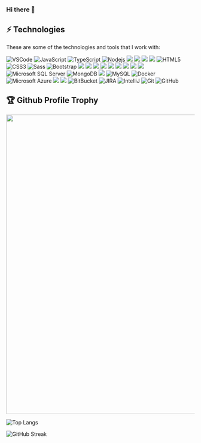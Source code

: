 ### Hi there 👋

## ⚡ Technologies

These are some of the technologies and tools that I work with:

![VSCode](https://img.shields.io/badge/-VSCode-007ACC?style=flat-square&logo=visual-studio-code&logoColor=white)
![JavaScript](https://img.shields.io/badge/-JavaScript-black?style=flat-square&logo=javascript)
![TypeScript](https://img.shields.io/badge/-TypeScript-007ACC?style=flat-square&logo=typescript)
![Nodejs](https://img.shields.io/badge/-Nodejs-339933?style=flat-square&logo=Node.js&logoColor=white)
![](https://img.shields.io/badge/React-20232A?style=flat-square&logo=react&logoColor=61DAFB)
![](https://img.shields.io/badge/React_Native-20232A?style=flat-square&logo=react&logoColor=61DAFB)
![](https://img.shields.io/badge/Material--UI-0081CB?style=flat-square&logo=material-ui&logoColor=white)
![](https://img.shields.io/badge/Redux-593D88?style=flat-square&logo=redux&logoColor=white)
![HTML5](https://img.shields.io/badge/-HTML5-E34F26?style=flat-square&logo=html5&logoColor=white)
![CSS3](https://img.shields.io/badge/-CSS3-1572B6?style=flat-square&logo=css3)
![Sass](https://img.shields.io/badge/-Sass-CC6699?style=flat-square&logo=sass&logoColor=white)
![Bootstrap](https://img.shields.io/badge/-Bootstrap-563D7C?style=flat-square&logo=bootstrap)
![](https://img.shields.io/badge/Clojure-%23Clojure.svg?style=flat-square&logo=Clojure&logoColor=Clojure)
![](https://img.shields.io/badge/.NET-5C2D91?style=flat-square&logo=.net&logoColor=white)
![](https://img.shields.io/badge/C%23-239120?style=flat-square&logo=c-sharp&logoColor=white)
![](https://img.shields.io/badge/Python-3776AB?style=flat-square&logo=python&logoColor=white)
![](https://img.shields.io/badge/Go-00ADD8?style=flat-square&logo=go&logoColor=white)
![](https://img.shields.io/badge/Ruby-CC342D?style=flat-square&logo=ruby&logoColor=white)
![](https://img.shields.io/badge/Ruby_on_Rails-CC0000?style=flat-square&logo=ruby-on-rails&logoColor=white)
![](https://img.shields.io/badge/Rust-000000?style=flat-square&logo=rust&logoColor=white)
![](https://img.shields.io/badge/Lua-2C2D72?style=flat-square&logo=lua&logoColor=white)
![Microsoft SQL Server](https://img.shields.io/badge/-SQL%20Server-CC2927?style=flat-square&logo=microsoft-sql-server&logoColor=white)
![MongoDB](https://img.shields.io/badge/-MongoDB-black?style=flat-square&logo=mongodb)
![](https://img.shields.io/badge/PostgreSQL-316192?style=flat-square&logo=postgresql&logoColor=white)
![MySQL](https://img.shields.io/badge/-MySQL-4479A1?style=flat-square&logo=mysql&logoColor=white)
![Docker](https://img.shields.io/badge/-Docker-2496ED?style=flat-square&logo=docker&logoColor=white)
![Microsoft Azure](https://img.shields.io/badge/Microsoft%20Azure-0089D6?style=flat-square&logo=microsoft-azure&logoColor=white)
![](https://img.shields.io/badge/Heroku-430098?style=flat-square&logo=heroku&logoColor=white)
![](https://img.shields.io/badge/Amazon_AWS-232F3E?style=flat-square&logo=amazon-aws&logoColor=white)
![BitBucket](https://img.shields.io/badge/-BitBucket-darkblue?style=flat-square&logo=bitbucket)
![JIRA](https://img.shields.io/badge/-JIRA-0052CC?style=flat-square&logo=jira)
![IntelliJ](https://img.shields.io/badge/-IntelliJ%20IDEA-black?style=flat-square&logo=intellij-idea&logoColor=white)
![Git](https://img.shields.io/badge/-Git-black?style=flat-square&logo=git)
![GitHub](https://img.shields.io/badge/-GitHub-181717?style=flat-square&logo=github)

<h2>🏆 Github Profile Trophy</h2>
<img width=800 src="https://github-profile-trophy.vercel.app/?username=iteration&theme=radical&no-frame=true"/>

<!-- ![Tom's GitHub stats](https://github-readme-stats.vercel.app/api?username=iteration&show_icons=true&theme=tokyonight) -->

![Top Langs](https://github-readme-stats.vercel.app/api/top-langs/?username=iteration&layout=compact&theme=radical)

![GitHub Streak](https://github-readme-streak-stats.herokuapp.com?user=iteration&theme=radical&hide_border=true)

<!--
**iteration/iteration** is a ✨ _special_ ✨ repository because its `README.md` (this file) appears on your GitHub profile.

Here are some ideas to get you started:

- 🔭 I’m currently working on ...
- 🌱 I’m currently learning ...
- 👯 I’m looking to collaborate on ...
- 🤔 I’m looking for help with ...
- 💬 Ask me about ...
- 📫 How to reach me: ...
- 😄 Pronouns: ...
- ⚡ Fun fact: ...
-->
